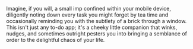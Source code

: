 Imagine, if you will, a small imp confined within your mobile device, diligently noting down every task you might forget by tea time and occasionally reminding you with the subtlety of a brick through a window. This isn't just any to-do app; it's a cheeky little companion that winks, nudges, and sometimes outright pesters you into bringing a semblance of order to the delightful chaos of your life.
